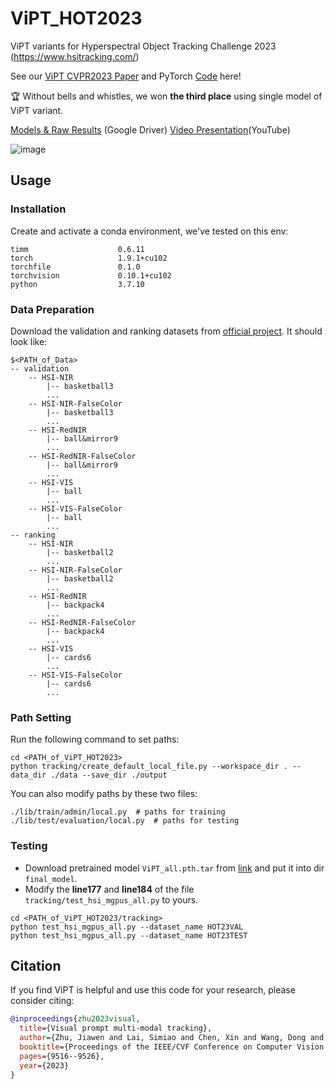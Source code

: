 # ViPT_HOT2023
ViPT variants for Hyperspectral Object Tracking Challenge 2023 (https://www.hsitracking.com/)  

See our [ViPT CVPR2023 Paper](https://openaccess.thecvf.com/content/CVPR2023/papers/Zhu_Visual_Prompt_Multi-Modal_Tracking_CVPR_2023_paper.pdf) and PyTorch [Code](https://github.com/jiawen-zhu/ViPT) here!  
  
:trophy: Without bells and whistles, we won **the third place** using single model of ViPT variant.

[Models & Raw Results](https://drive.google.com/drive/folders/1t8ZiPa7FVADhOA0cs0uWcQM-2hGZzRH3?usp=drive_link)
(Google Driver)  [Video Presentation](https://youtu.be/BfxQ6rIxjvU)(YouTube)

![image](https://github.com/laisimiao/ViPT_HOT2023/assets/37405764/7ca5faf6-e6de-431c-9a62-a55dd9eabac0)

## Usage
### Installation
Create and activate a conda environment, we've tested on this env:
```
timm                    0.6.11
torch                   1.9.1+cu102
torchfile               0.1.0
torchvision             0.10.1+cu102
python                  3.7.10
```

### Data Preparation
Download the validation and ranking datasets from [official project](https://www.hsitracking.com/contest/). It should look like:
```
$<PATH_of_Data>
-- validation
    -- HSI-NIR
        |-- basketball3
        ...
    -- HSI-NIR-FalseColor
        |-- basketball3
        ...
    -- HSI-RedNIR
        |-- ball&mirror9
        ...
    -- HSI-RedNIR-FalseColor
        |-- ball&mirror9
        ...
    -- HSI-VIS
        |-- ball
        ...
    -- HSI-VIS-FalseColor
        |-- ball
        ...
-- ranking
    -- HSI-NIR
        |-- basketball2
        ...
    -- HSI-NIR-FalseColor
        |-- basketball2
        ...
    -- HSI-RedNIR
        |-- backpack4
        ...
    -- HSI-RedNIR-FalseColor
        |-- backpack4
        ...
    -- HSI-VIS
        |-- cards6
        ...
    -- HSI-VIS-FalseColor
        |-- cards6
        ...
```

### Path Setting
Run the following command to set paths:
```
cd <PATH_of_ViPT_HOT2023>
python tracking/create_default_local_file.py --workspace_dir . --data_dir ./data --save_dir ./output
```
You can also modify paths by these two files:
```
./lib/train/admin/local.py  # paths for training
./lib/test/evaluation/local.py  # paths for testing
```

### Testing
- Download pretrained model `ViPT_all.pth.tar` from [link](https://drive.google.com/file/d/1ARMdEJjmrkOLOa0kIMGfqL3szK5kTOZX/view?usp=sharing) and put it into dir `final_model`.
- Modify the **line177** and **line184** of the file `tracking/test_hsi_mgpus_all.py` to yours.
```
cd <PATH_of_ViPT_HOT2023/tracking>
python test_hsi_mgpus_all.py --dataset_name HOT23VAL
python test_hsi_mgpus_all.py --dataset_name HOT23TEST
```

## Citation
If you find ViPT is helpful and use this code for your research, please consider citing:
```bibtex
@inproceedings{zhu2023visual,
  title={Visual prompt multi-modal tracking},
  author={Zhu, Jiawen and Lai, Simiao and Chen, Xin and Wang, Dong and Lu, Huchuan},
  booktitle={Proceedings of the IEEE/CVF Conference on Computer Vision and Pattern Recognition},
  pages={9516--9526},
  year={2023}
}
```
